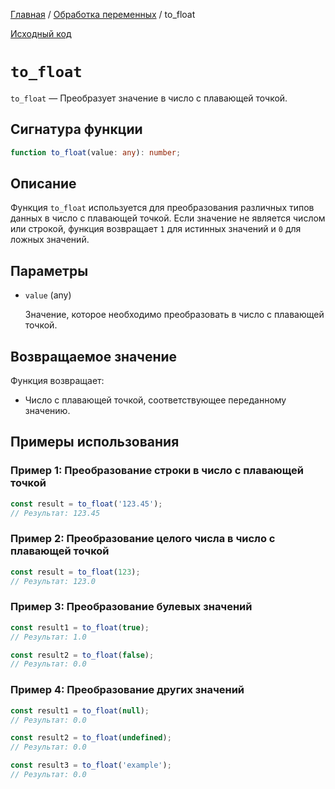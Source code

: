 [Главная](../../README.md) / [Обработка переменных](../variables.md) / to_float

[Исходный код](../../src/variables/to_float.mjs)

# `to_float`

`to_float` &mdash; Преобразует значение в число с плавающей точкой.

## Сигнатура функции

```ts
function to_float(value: any): number;
```

## Описание

Функция `to_float` используется для преобразования различных типов данных в число с плавающей
точкой. Если значение не является числом или строкой, функция возвращает `1` для истинных значений и
`0` для ложных значений.

## Параметры

-   `value` (any)

    Значение, которое необходимо преобразовать в число с плавающей точкой.

## Возвращаемое значение

Функция возвращает:

-   Число с плавающей точкой, соответствующее переданному значению.

## Примеры использования

### Пример 1: Преобразование строки в число с плавающей точкой

```js
const result = to_float('123.45');
// Результат: 123.45
```

### Пример 2: Преобразование целого числа в число с плавающей точкой

```js
const result = to_float(123);
// Результат: 123.0
```

### Пример 3: Преобразование булевых значений

```js
const result1 = to_float(true);
// Результат: 1.0

const result2 = to_float(false);
// Результат: 0.0
```

### Пример 4: Преобразование других значений

```js
const result1 = to_float(null);
// Результат: 0.0

const result2 = to_float(undefined);
// Результат: 0.0

const result3 = to_float('example');
// Результат: 0.0
```
